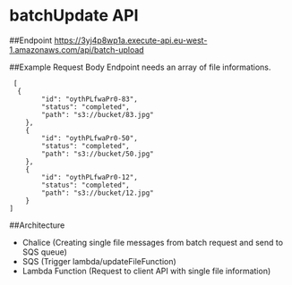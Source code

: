 # batchUpdate API

##Endpoint
https://3yj4p8wp1a.execute-api.eu-west-1.amazonaws.com/api/batch-upload

##Example Request Body
Endpoint needs an array of file informations.

```
 [
  {
		"id": "oythPLfwaPr0-83",
		"status": "completed",
        "path": "s3://bucket/83.jpg"
	},
    {
		"id": "oythPLfwaPr0-50",
		"status": "completed",
        "path": "s3://bucket/50.jpg"
	},
    {
		"id": "oythPLfwaPr0-12",
		"status": "completed",
        "path": "s3://bucket/12.jpg"
	}
]
```

##Architecture
* Chalice (Creating single file messages from batch request and send to SQS queue)
* SQS (Trigger lambda/updateFileFunction)
* Lambda Function (Request to client API with single file information)
